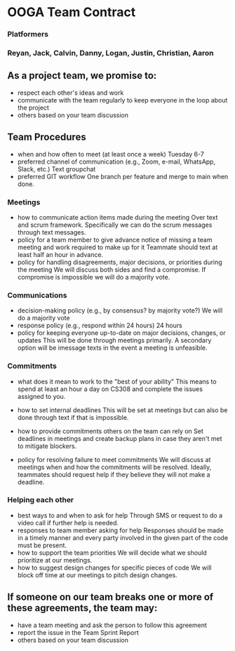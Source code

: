 # OOGA Team Contract
### Platformers
### Reyan, Jack, Calvin, Danny, Logan, Justin, Christian, Aaron


## As a project team, we promise to:
 * respect each other's ideas and work
 * communicate with the team regularly to keep everyone in the loop about the project
 * others based on your team discussion


## Team Procedures
 * when and how often to meet (at least once a week)
    Tuesday 6-7
 * preferred channel of communication (e.g., Zoom, e-mail, WhatsApp, Slack, etc.)
   Text groupchat
 * preferred GIT workflow
   One branch per feature and merge to main when done.
 

### Meetings 
 * how to communicate action items made during the meeting
    Over text and scrum framework. Specifically we can do the scrum messages through text messages.
 * policy for a team member to give advance notice of missing a team meeting and work required to make up for it
    Teammate should text at least half an hour in advance.
 * policy for handling disagreements, major decisions, or priorities during the meeting
    We will discuss both sides and find a compromise. If compromise is impossible we will do a majority vote.

### Communications
 * decision-making policy (e.g., by consensus? by majority vote?)
    We will do a majority vote
 * response policy (e.g., respond within 24 hours)
    24 hours
 * policy for keeping everyone up-to-date on major decisions, changes, or updates 
    This will be done through meetings primarily. A secondary option will be imessage texts in the event a meeting is unfeasible.


### Commitments
 * what does it mean to work to the "best of your ability"
    This means to spend at least an hour a day on CS308 and complete the issues assigned to you.
 * how to set internal deadlines
    This will be set at meetings but can also be done through text if that is impossible.
 * how to provide commitments others on the team can rely on
    Set deadlines in meetings and create backup plans in case they aren't met to mitigate blockers.
    
 * policy for resolving failure to meet commitments
    We will discuss at meetings when and how the commitments will be resolved. Ideally, teammates should request help if they believe they will not make a deadline.

### Helping each other
 * best ways to and when to ask for help
   Through SMS or request to do a video call if further help is needed.
 * responses to team member asking for help
    Responses should be made in a timely manner and every party involved in the given part of the code must be present.
 * how to support the team priorities
    We will decide what we should prioritize at our meetings.
 * how to suggest design changes for specific pieces of code
    We will block off time at our meetings to pitch design changes.
 

## If someone on our team breaks one or more of these agreements, the team may:
 * have a team meeting and ask the person to follow this agreement
 * report the issue in the Team Sprint Report
 * others based on your team discussion
